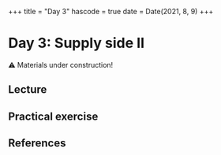 +++
title = "Day 3"
hascode = true
date = Date(2021, 8, 9)
+++

# Day 3: Supply side II

:warning: Materials under construction!

## Lecture

## Practical exercise

## References
